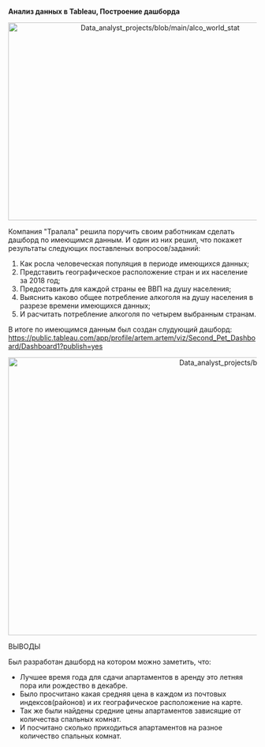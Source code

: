 
**Анализ данных в Tableau, Построение дашборда**

<p align="center"><img src="https://github.com/ArtemPlgn/Data_analyst_projects/blob/main/alco_world_stat/alco.jpg" alt="Data_analyst_projects/blob/main/alco_world_stat" border="0" style='width:600px;height:400px'/>

  
Компания "Тралала" решила поручить своим работникам сделать дашборд по имеющимся данным. И один из них решил, что покажет результаты следующих поставленых вопросов/заданий:
  
  1. Как росла человеческая популяция в периоде имеющихся данных;
  2. Представить географическое расположение стран и их население за 2018 год;
  3. Предоставить для каждой страны ее ВВП на душу населения;
  4. Выяснить каково общее потребление алкоголя на душу населения в разрезе времени имеющихся данных;
  5. И расчитать потребление алкоголя по четырем выбранным странам.
  
  
В итоге по имеющимся данным был создан слудующий дашборд:
https://public.tableau.com/app/profile/artem.artem/viz/Second_Pet_Dashboard/Dashboard1?publish=yes
  
  
  <p align="center"><img src="https://github.com/ArtemPlgn/Data_analyst_projects/blob/main/alco_world_stat/Dashboard.png" alt="Data_analyst_projects/blob/main/alco_world_stat" border="0" style='width:1000px;height:562px'/>
   
   
    
 ВЫВОДЫ
    
 Был разработан дашборд на котором можно заметить, что:
    
 - Лучшее время года для сдачи апартаментов в аренду это летняя пора или рождество в декабре.
 - Было просчитано какая средняя цена в каждом из почтовых индексов(районов) и их географическое расположение на карте.
 - Так же были найдены средние цены апартаментов зависящие от количества спальных комнат.
 - И посчитано сколько приходиться апартаментов на разное количество спальных комнат.
    
  
